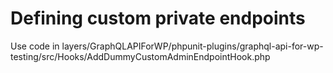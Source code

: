 # Defining custom private endpoints

Use code in layers/GraphQLAPIForWP/phpunit-plugins/graphql-api-for-wp-testing/src/Hooks/AddDummyCustomAdminEndpointHook.php
